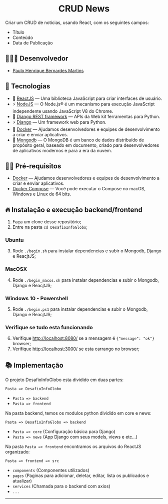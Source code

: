 <h1 align="center">
  CRUD News
</h1>

Criar um CRUD de notícias, usando React, com os seguintes campos:

- Título
- Conteúdo
- Data de Publicação

## 👨🏼‍💻 Desenvolvedor

- [Paulo Henrique Bernardes Martins](http://phdeveloper.com.br/)

## 🚀 Tecnologias

- 💾 [ReactJS](https://pt-br.reactjs.org/) — Uma biblioteca JavaScript para criar interfaces de usuário.
- ⚡ [NodeJS](https://nodejs.org/en/) — O Node.js® é um mecanismo para execução JavaScript independente usando JavaScript V8 do Chrome.
- 💾 [Django REST framework](https://www.django-rest-framework.org/) — APIs da Web kit ferramentas para Python.
- ⚡ [Django](https://www.djangoproject.com/) — Um framework web para Python.
- 🐳 [Docker](https://www.docker.com/) — Ajudamos desenvolvedores e equipes de desenvolvimento a criar e enviar aplicativos.
- 🍃 [Mongodb](https://www.mongodb.com//) — O MongoDB é um banco de dados distribuído de propósito geral, baseado em documento, criado para desenvolvedores de aplicativos modernos e para a era da nuvem.

## ✋🏻 Pré-requisitos

- [Docker](https://www.docker.com/) — Ajudamos desenvolvedores e equipes de desenvolvimento a criar e enviar aplicativos.
- [Docker Compose](https://docs.docker.com/compose/install/) — Você pode executar o Compose no macOS, Windows e Linux de 64 bits.

## 🔥 Instalação e execução backend/frontend

1. Faça um clone desse repositório;
2. Entre na pasta `cd DesafioInfoGlobo`;
### **Ubuntu**
3. Rode `./begin.sh` para instalar dependencias e subir o Mongodb, Django e ReacjtJS;
### **MacOSX**
4. Rode `./begin_macos.sh` para instalar dependencias e subir o Mongodb, Django e ReacjtJS;
### **Windows 10 - Powershell**
5. Rode `./begin.ps1` para instalar dependencias e subir o Mongodb, Django e ReacjtJS;
### **Verifique se tudo esta funcionando**
6. Verifique [http://localhost:8080/](http://localhost:8080/) se a mensagem é `{"message": "ok"}` browser;
5. Verifique [http://localhost:3000/](http://localhost:3000/) se esta carrango no browser;

## 📚 Implementação

O projeto DesafioInfoGlobo esta dividido em duas partes:

`Pasta => DesafioInfoGlobo`
- `Pasta => backend`
- `Pasta => frontend`

Na pasta backend, temos os modulos python dividido em core e news:

`Pasta => DesafioInfoGlobo => backend `
- `Pasta => core` (Configuração básica para Django)
- `Pasta => news` (App Django com seus models, views e etc...)

Na pasta `Pasta => frontend` encontramos os arquivos do ReactJS organizado:

`Pasta => frontend => src`
- `components` (Componentes utilizados)
- `pages` (Paginas para adicionar, deletar, editar, lista os publicados e atualizar)
- `services` (Chamada para o backend com axios)
- `...`

---
